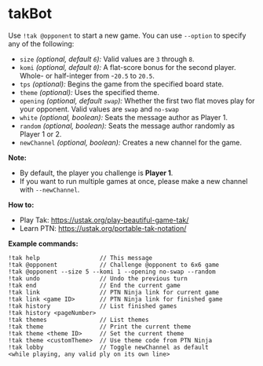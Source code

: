 # takBot

Use `!tak @opponent` to start a new game. You can use `--option` to specify any of the following:
  - `size` *(optional, default `6`):* Valid values are `3` through `8`.
  - `komi` *(optional, default `0`):* A flat-score bonus for the second player. Whole- or half-integer from -`20.5` to `20.5`.
  - `tps` *(optional):* Begins the game from the specified board state.
  - `theme` *(optional):* Uses the specified theme.
  - `opening` *(optional, default `swap`):* Whether the first two flat moves play for your opponent. Valid values are `swap` and `no-swap`
  - `white` *(optional, boolean):* Seats the message author as Player 1.
  - `random` *(optional, boolean):* Seats the message author randomly as Player 1 or 2.
  - `newChannel` *(optional, boolean):* Creates a new channel for the game.

**Note:**
  - By default, the player you challenge is **Player 1**.
  - If you want to run multiple games at once, please make a new channel with `--newChannel`.

**How to:**
  - Play Tak: <https://ustak.org/play-beautiful-game-tak/>
  - Learn PTN: <https://ustak.org/portable-tak-notation/>

**Example commands:**
```
!tak help                 // This message
!tak @opponent            // Challenge @opponent to 6x6 game
!tak @opponent --size 5 --komi 1 --opening no-swap --random
!tak undo                 // Undo the previous turn
!tak end                  // End the current game
!tak link                 // PTN Ninja link for current game
!tak link <game ID>       // PTN Ninja link for finished game
!tak history              // List finished games
!tak history <pageNumber>
!tak themes               // List themes
!tak theme                // Print the current theme
!tak theme <theme ID>     // Set the current theme
!tak theme <customTheme>  // Use theme code from PTN Ninja
!tak lobby                // Toggle newChannel as default
<while playing, any valid ply on its own line>
```
